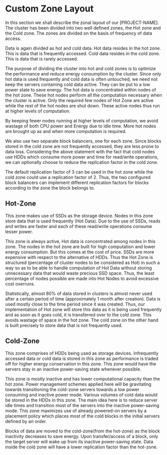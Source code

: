 Custom Zone Layout
===================

In this section we shall describe the zonal layout of our [PROJECT-NAME]. The cluster has been divided into two well defined zones, the Hot zone and the Cold zone. The zones are divided on the basis of frequency of data access.

Data is again divided as hot and cold data. Hot data resides in the hot zone. This is data that is frequently accessed. Cold data resides in the cold zone. This is data that is rarely accessed.

The purpose of dividing the cluster into hot and cold zones is to optimize the performance and reduce energy consumption by the cluster. Since only hot data is used frequently and cold data is often untouched, we need not keep the servers containing cold data active. They can be put to a low power state to save energy. The hot data is concentrated within nodes of the hot zone. These hot nodes perform all the computation necessary when the cluster is active. Only the required few nodes of Hot Zone are active while the rest of the hot nodes are shut down. These active nodes thus run at higher levels of computation.

By keeping fewer nodes running at higher levels of computation, we avoid wastage of both CPU power and Energy due to idle time. More hot nodes are brought up as and when more computation is required.

We also use two separate block balancers, one for each zone. Since blocks stored in the cold zone are not frequently accessed, they are less prone to data loss. Considering the above statement with the fact that cold nodes use HDDs which consume more power and time for read/write operations, we can optionally choose to reduce the replication factor in the cold zone.

The default replication factor of 3 can be used in the hot zone while the cold zone could use a replication factor of 2. Thus, the two configured block balancers can implement different replication factors for blocks according to the zone the block belongs to.


Hot-Zone
--------

This zone makes use of SSDs as the storage device. Nodes in this zone store data that is used frequently (Hot Data). Due to the use of SSDs, reads and writes are faster and each of these read/write operations consume lesser power.

This zone is always active, Hot data is concentrated among nodes in this zone. The nodes in the hot zone are built for high computation and lower energy consumption. But this comes at the cost of price. SSDs are more expensive with respect to the alternative of HDDs. Thus the Hot Zone is structured (percentage of cluster nodes to be considered as Hot) in such a way so as to be able to handle computation of Hot Data without storing unnecessary data that would waste precious SSD space. Thus, the least percentage of nodes possible are made into Hot Nodes to avoid excessive cost overruns.

Statistically, almost 80% of data stored in clusters is almost never used after a certain period of time (approximately 1 month after creation). Data is used mostly close to the time period since it was created. Thus, our implementation of Hot zone will store this data as it is being used frequently and as soon as it goes cold, it is transferred over to the cold zone. This avoids wastage of space in the hot zone. The cold zone on the other hand is built precisely to store data that is not frequently used.


Cold-Zone
---------

This zone comprises of HDDs being used as storage devices. Infrequently accessed data or cold data is stored in this zone as 
performance is traded off for higher energy conservation in this zone. This zone would have the servers stay in an inactive power-saving state whenever possible.

This zone is mostly inactive and has lower computational capacity than the hot zone. Power management schemes applied here will be gravitating towards transitioning the cold-zone servers towards a low power consuming and inactive power mode. Various volumes of cold data would be stored in the HDDs in this zone. The main idea here is to reduce server idle times and transition most of the servers into the inactive power-saving mode. This zone maximizes use of already powered-on servers by a placement policy which places most of the cold blocks in the initial servers defined by an order.

Blocks of data are moved to the cold-zone(from the hot-zone) as the block inactivity decreases to save energy. Upon transfer/access of a block, only the target server will wake up from its inactive power-saving state. Data inside the cold zone will have a lower replication factor than the hot-zone. 

